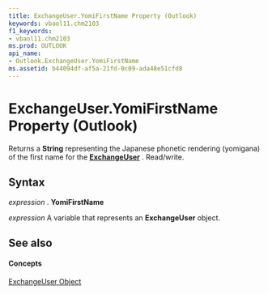 ```yaml
---
title: ExchangeUser.YomiFirstName Property (Outlook)
keywords: vbaol11.chm2103
f1_keywords:
- vbaol11.chm2103
ms.prod: OUTLOOK
api_name:
- Outlook.ExchangeUser.YomiFirstName
ms.assetid: b44094df-af5a-21fd-0c09-ada48e51cfd8
---
```



# ExchangeUser.YomiFirstName Property (Outlook)

Returns a  **String** representing the Japanese phonetic rendering (yomigana) of the first name for the **[ExchangeUser](exchangeuser-object-outlook.md)** . Read/write.


## Syntax

 _expression_ . **YomiFirstName**

 _expression_ A variable that represents an **ExchangeUser** object.


## See also


#### Concepts


[ExchangeUser Object](exchangeuser-object-outlook.md)

